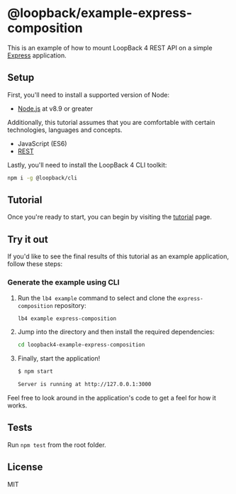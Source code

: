 # @loopback/example-express-composition

This is an example of how to mount LoopBack 4 REST API on a simple
[Express](https://expressjs.com) application.

## Setup

First, you'll need to install a supported version of Node:

- [Node.js](https://nodejs.org/en/) at v8.9 or greater

Additionally, this tutorial assumes that you are comfortable with certain
technologies, languages and concepts.

- JavaScript (ES6)
- [REST](http://www.restapitutorial.com/lessons/whatisrest.html)

Lastly, you'll need to install the LoopBack 4 CLI toolkit:

```sh
npm i -g @loopback/cli
```

## Tutorial

Once you're ready to start, you can begin by visiting the
[tutorial](http://loopback.io/doc/en/lb4/express-with-lb4-rest-tutorial.html)
page.

## Try it out

If you'd like to see the final results of this tutorial as an example
application, follow these steps:

### Generate the example using CLI

1. Run the `lb4 example` command to select and clone the `express-composition`
   repository:

   ```sh
   lb4 example express-composition
   ```

2. Jump into the directory and then install the required dependencies:

   ```sh
   cd loopback4-example-express-composition
   ```

3. Finally, start the application!

   ```sh
   $ npm start

   Server is running at http://127.0.0.1:3000
   ```

Feel free to look around in the application's code to get a feel for how it
works.

## Tests

Run `npm test` from the root folder.

## License

MIT
